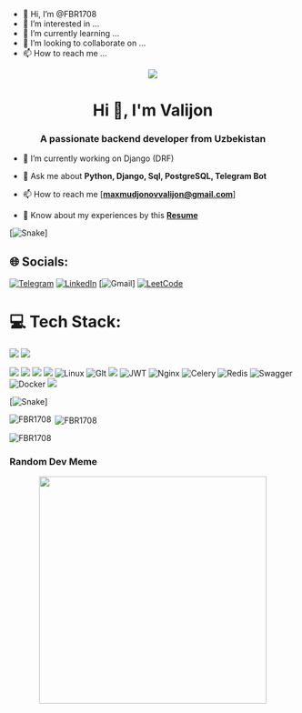- 👋 Hi, I’m @FBR1708
- 👀 I’m interested in ...
- 🌱 I’m currently learning ...
- 💞️ I’m looking to collaborate on ... 
- 📫 How to reach me ...

<!---
FBR1708/FBR1708 is a ✨ special ✨ repository because its `README.md` (this file) appears on your GitHub profile.
You can click the Preview link to take a look at your changes.
--->


<p align="center"><img src="https://quotes-github-readme.vercel.app/api?type=horizontal&theme=radical&layout=compact"></p>
<h1 align="center">Hi 👋, I'm Valijon</h1>
<h3 align="center">A passionate backend developer from Uzbekistan</h3>
<p align="center">
</p>

- 🔭 I’m currently working on Django (DRF)

- 💬 Ask me about **Python, Django, Sql, PostgreSQL, Telegram Bot**
- 📫 How to reach me [**maxmudjonovvalijon@gmail.com**]
- 📄 Know about my experiences by this [**Resume**](https://github.com/FBR1708/My_resume/blob/master/resume.pdf)


[![Snake](https://profile-readme-generator.com/assets/snake.svg)]
## 🌐 Socials:

[![Telegram](https://img.shields.io/badge/Telegram-%231DA1F2.svg?logo=Telegram&logoColor=white)](https://t.me/Hacker_17_08) [![LinkedIn](https://img.shields.io/badge/LinkedIn-%230077B5.svg?logo=linkedin&logoColor=white)]()  [![Gmail](https://img.shields.io/badge/maxmudjonovvalijon@gmail.com-%230077B5.svg?logo=google&logoColor=white)] [![LeetCode](https://img.shields.io/badge/LeetCode-%231DA1F2.svg?logo=leetcode&logoColor=ffdd54)](https://leetcode.com/hacker_1708/)




# 💻 Tech Stack:

![](https://img.shields.io/badge/Python-information?color=3670A0&style=flat&logo=python&logoColor=ffdd54)
![](https://img.shields.io/badge/PostgreSQL-informational?style=flat&logo=PostgreSQL&color=336791)
</br>

![](https://img.shields.io/badge/Django-informational?style=flat&logo=django&color=%23092E20)
![](https://img.shields.io/badge/Django-REST-information?style=flat&logo=django&logoColor=white&color=ff1709&labelColor=gray)
![](https://img.shields.io/badge/Ubuntu-information?color=E95420&style=flat&logo=ubuntu&logoColor=white)
![](https://img.shields.io/badge/Windows-information?color=0078D6&style=flat&logo=windows&logoColor=white)
![Linux](https://img.shields.io/badge/Linux-fff.svg?style=flat&logo=linux&logoColor=black) 
![GIt](https://img.shields.io/badge/Git-%23E34F26.svg?style=flat&logo=git&logoColor=white)
![](https://img.shields.io/badge/GitHub-informational?style=flat&logo=GitHub&color=181717)
![JWT](https://img.shields.io/badge/JWT-black?style=flat&logo=JSON%20web%20tokens) 
![Nginx](https://img.shields.io/badge/nginx-%23009639.svg?style=flat&logo=nginx&logoColor=white) 
![Celery](https://img.shields.io/badge/celery-%23Clojure.svg?style=flat&logo=Celery&logoColor=Green) 
![Redis](https://img.shields.io/badge/redis-%23DD0031.svg?style=flat&logo=redis&logoColor=white) 
![Swagger](https://img.shields.io/badge/-Swagger-%23Clojure?style=flat&logo=swagger&logoColor=white) 
![Docker](https://img.shields.io/badge/docker-%230db7ed.svg?style=flat&logo=docker&logoColor=white)
![](https://img.shields.io/badge/PyCharm-information?style=flat&logo=pycharm&logoColor=black&color=black&labelColor=green)



[![Snake](https://profile-readme-generator.com/assets/snake.svg)]

<p><img align="left" src="https://github-readme-stats.vercel.app/api/top-langs?username=FBR1708ons=true&locale=en&layout=compact" alt="FBR1708" /></p>

<p>&nbsp;<img align="center" src="https://github-readme-stats.vercel.app/api?username=FBR1708&show_icons=true&locale=en" alt="FBR1708" /></p>

<p><img align="center" src="https://github-readme-streak-stats.herokuapp.com/?user=FBR1708&" alt="FBR1708" /></p>

### Random Dev Meme
<p align="center"><img src='https://randommeme-five.vercel.app/' style="height: 400px;"/></p>
